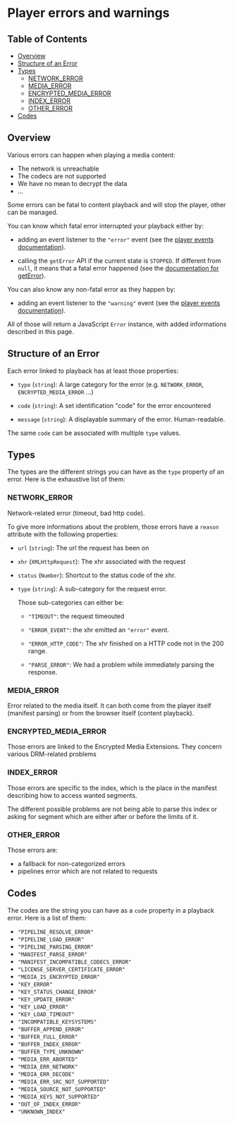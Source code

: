 # Player errors and warnings ###################################################


## Table of Contents ###########################################################

- [Overview](#overview)
- [Structure of an Error](#structure)
- [Types](#types)
    - [NETWORK_ERROR](#types-network_error)
    - [MEDIA_ERROR](#types-media_error)
    - [ENCRYPTED_MEDIA_ERROR](#types-encrypted_media_error)
    - [INDEX_ERROR](#types-index_error)
    - [OTHER_ERROR](#types-other_error)
- [Codes](#codes)



<a name="overview"></a>
## Overview ####################################################################

Various errors can happen when playing a media content:
  - The network is unreachable
  - The codecs are not supported
  - We have no mean to decrypt the data
  - ...

Some errors can be fatal to content playback and will stop the player, other can
be managed.

You can know which fatal error interrupted your playback either by:

  - adding an event listener to the ``"error"`` event (see the [player events
    documentation](./player_events.md)).

  - calling the ``getError`` API if the current state is ``STOPPED``. If
    different from ``null``, it means that a fatal error happened (see the
    [documentation for getError](./index.md#meth-getError)).


You can also know any non-fatal error as they happen by:
  - adding an event listener to the ``"warning"`` event (see the [player events
    documentation](./player_events.md)).

All of those will return a JavaScript ``Error`` instance, with added informations
described in this page.



<a name="structure"></a>
## Structure of an Error #######################################################

Each error linked to playback has at least those properties:

  - ``type`` (``string``): A large category for the error
    (e.g. ``NETWORK_ERROR``, ``ENCRYPTED_MEDIA_ERROR`` ...)

  - ``code`` (``string``): A set identification "code" for the error encountered

  - ``message`` (``string``): A displayable summary of the error.
    Human-readable.

The same ``code`` can be associated with multiple ``type`` values.



<a name="types"></a>
## Types #######################################################################

The types are the different strings you can have as the ``type`` property of an
error. Here is the exhaustive list of them:


<a name="types-network_error"></a>
### NETWORK_ERROR ##############################################################

Network-related error (timeout, bad http code).

To give more informations about the problem, those errors have a `reason`
attribute with the following properties:

  - ``url`` (``string``): The url the request has been on

  - ``xhr`` (``XMLHttpRequest``): The xhr associated with the request

  - ``status`` (``Number``): Shortcut to the status code of the xhr.

  - ``type`` (``string``): A sub-category for the request error.

    Those sub-categories can either be:

      - ``"TIMEOUT"``: the request timeouted

      - ``"ERROR_EVENT"``: the xhr emitted an ``"error"`` event.

      - ``"ERROR_HTTP_CODE"``: The xhr finished on a HTTP code not in the 200
        range.

      - ``"PARSE_ERROR"``: We had a problem while immediately parsing the
        response.


<a name="types-media_error"></a>
### MEDIA_ERROR ################################################################

Error related to the media itself. It can both come from the player itself
(manifest parsing) or from the browser itself (content playback).


<a name="types-encrypted_media_error"></a>
### ENCRYPTED_MEDIA_ERROR ######################################################

Those errors are linked to the Encrypted Media Extensions. They concern various
DRM-related problems


<a name="types-index_error"></a>
### INDEX_ERROR ################################################################

Those errors are specific to the index, which is the place in the manifest
describing how to access wanted segments.

The different possible problems are not being able to parse this index or asking
for segment which are either after or before the limits of it.


<a name="types-other_error"></a>
### OTHER_ERROR ################################################################

Those errors are:
  - a fallback for non-categorized errors
  - pipelines error which are not related to requests



<a name="codes"></a>
## Codes #######################################################################

The codes are the string you can have as a ``code`` property in a playback
error. Here is a list of them:
  - ``"PIPELINE_RESOLVE_ERROR"``
  - ``"PIPELINE_LOAD_ERROR"``
  - ``"PIPELINE_PARSING_ERROR"``
  - ``"MANIFEST_PARSE_ERROR"``
  - ``"MANIFEST_INCOMPATIBLE_CODECS_ERROR"``
  - ``"LICENSE_SERVER_CERTIFICATE_ERROR"``
  - ``"MEDIA_IS_ENCRYPTED_ERROR"``
  - ``"KEY_ERROR"``
  - ``"KEY_STATUS_CHANGE_ERROR"``
  - ``"KEY_UPDATE_ERROR"``
  - ``"KEY_LOAD_ERROR"``
  - ``"KEY_LOAD_TIMEOUT"``
  - ``"INCOMPATIBLE_KEYSYSTEMS"``
  - ``"BUFFER_APPEND_ERROR"``
  - ``"BUFFER_FULL_ERROR"``
  - ``"BUFFER_INDEX_ERROR"``
  - ``"BUFFER_TYPE_UNKNOWN"``
  - ``"MEDIA_ERR_ABORTED"``
  - ``"MEDIA_ERR_NETWORK"``
  - ``"MEDIA_ERR_DECODE"``
  - ``"MEDIA_ERR_SRC_NOT_SUPPORTED"``
  - ``"MEDIA_SOURCE_NOT_SUPPORTED"``
  - ``"MEDIA_KEYS_NOT_SUPPORTED"``
  - ``"OUT_OF_INDEX_ERROR"``
  - ``"UNKNOWN_INDEX"``
